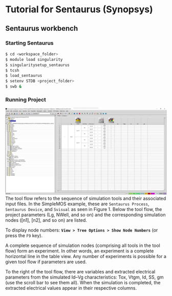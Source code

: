 # Tutorial for Sentaurus (Synopsys)

## Sentaurus workbench

### Starting Sentaurus

```sh
$ cd <workspace_folder>
$ module load singularity
$ singularitysetup_sentaurus
$ tcsh
$ load_sentaurus
$ setenv STDB <project_folder>
$ swb &
```

### Running Project

![](./sentaurus-imgs/fig1.png)
The tool flow refers to the sequence of simulation tools and their associated input files. 
In the SimpleMOS example, these are `Sentaurus Process`, `Sentaurus Device`, and `Svisual` as seen in Figure 1. 
Below the tool flow, the project parameters (Lg, NWell, and so on) and the corresponding simulation nodes ([n1], [n2], and so on) are listed.

To display node numbers: **`View > Tree Options > Show Node Numbers`** (or press the `F9` key).

A complete sequence of simulation nodes (comprising all tools in the tool flow) form an experiment. 
In other words, an experiment is a complete horizontal line in the table view. 
Any number of experiments is possible for a given tool flow if parameters are used.

To the right of the tool flow, there are variables and extracted electrical parameters from the simulated Id–Vg characteristics:
Tox, Vtgm, Id, SS, gm (use the scroll bar to see them all). 
When the simulation is completed, the extracted electrical values appear in their respective columns.
